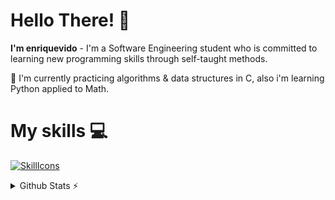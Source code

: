# Hello There! 👋
**I'm enriquevido** - I'm a Software Engineering student who is committed to learning new programming skills through self-taught methods. 

🌱 I'm currently practicing algorithms & data structures in C, also i'm learning Python applied to Math.

# My skills 💻

[![SkillIcons](https://skillicons.dev/icons?i=c,py)](https://skillicons.dev)<br/>

<details>
  <summary>Github Stats ⚡</summary>
  
  <a href="#">![Github stats](https://github-readme-stats.vercel.app/api?username=enriquevido&theme=blueberry&count_private=true&hide_border=true&line_height=20)</a>
  <a href="#">![Top Langs](https://github-readme-stats.vercel.app/api/top-langs/?username=enriquevido&layout=compact&theme=blueberry&count_private=true&hide_border=true)</a>
</details>
